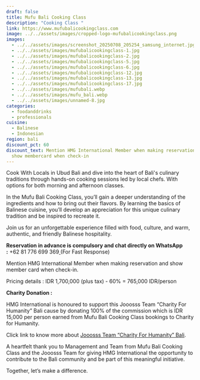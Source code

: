 ```yaml
---
draft: false
title: Mufu Bali Cooking Class
description: "Cooking Class "
link: https://www.mufubalicookingclass.com
image: ../../assets/images/cropped-logo-mufubalicookingclass.png
images:
  - ../../assets/images/screenshot_20250708_205254_samsung_internet.jpg
  - ../../assets/images/mufubalicookingclass-1.jpg
  - ../../assets/images/mufubalicookingclass-2.jpg
  - ../../assets/images/mufubalicookingclass-5.jpg
  - ../../assets/images/mufubalicookingclass-6.jpg
  - ../../assets/images/mufubalicookingclass-12.jpg
  - ../../assets/images/mufubalicookingclass-13.jpg
  - ../../assets/images/mufubalicookingclass-17.jpg
  - ../../assets/images/mufubali.webp
  - ../../assets/images/mufu_bali.webp
  - ../../assets/images/unnamed-8.jpg
categories:
  - foodanddrinks
  - professionals
cuisine:
  - Balinese
  - Indonesian
region: bali
discount_pct: 60
discount_text: Mention HMG International Member when making reservations and
  show membercard when check-in
---
```

Cook With Locals in Ubud Bali and dive into the heart of Bali's culinary traditions through hands-on cooking sessions led by local chefs. With options for both morning and afternoon classes.[](https://www.mufubalicookingclass.com/cooking-class-program/)

[](https://www.mufubalicookingclass.com/cooking-class-program/)In the Mufu Bali Cooking Class, you’ll gain a deeper understanding of the ingredients and how to bring out their flavors. By learning the basics of Balinese cuisine, you’ll develop an appreciation for this unique culinary tradition and be inspired to recreate it.

Join us for an unforgettable experience filled with food, culture, and warm, authentic, and friendly Balinese hospitality.

**Reservation in advance is compulsory and chat directly on WhatsApp :** +62 81 776 699 369[ ](https://wa.me/6287761556688)(For Fast Response)

Mention HMG International Member when making reservation and show member card when check-in.

Pricing details : IDR 1,700,000 (plus tax) - 60% = 765,000 IDR/person

**Charity Donation :**

HMG International is honoured to support this Jooosss Team “Charity For Humanity” Bali cause by donating 100% of the commission which is IDR 15,000 per person earned from Mufu Bali Cooking Class bookings to Charity for Humanity.

Click link to know more about [Jooosss Team “Charity For Humanity” Bali](https://hmginternational.com/collaborations/jooosss_team_charity_for_humanity_bali/).[](https://hmginternational.com/collaborations/jooosss_team_charity_for_humanity_bali/)

[](https://hmginternational.com/collaborations/jooosss_team_charity_for_humanity_bali/)A heartfelt thank you to Management and Team from Mufu Bali Cooking Class and the Jooosss Team for giving HMG International the opportunity to contribute to the Bali community and be part of this meaningful initiative.

Together, let’s make a difference.
